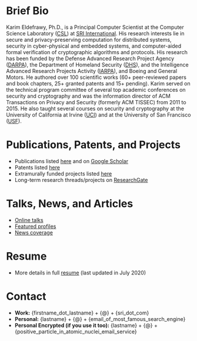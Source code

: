 # Brief Bio
Karim Eldefrawy, Ph.D., is a Principal Computer Scientist at the Computer Science Laboratory ([CSL](http://www.csl.sri.com/)) at [SRI International](https://www.sri.com/). His research interests lie in secure and privacy-preserving computation for distributed systems, security in cyber-physical and embedded systems, and computer-aided formal verification of cryptographic algorithms and protocols. His research has been funded by the Defense Advanced Research Project Agency ([DARPA](https://www.darpa.mil/)), the Department of Homeland Security ([DHS](https://www.dhs.gov/science-and-technology)), and the Intelligence Advanced Research Projects Activity ([IARPA](https://www.iarpa.gov/)), and Boeing and General Motors. He authored over 100 scientific works (60+ peer-reviewed papers and book chapters, 25+ granted patents and 15+ pending). Karim served on the technical program committee of several top academic conferences on security and cryptography and was the information director of ACM Transactions on Privacy and Security (formerly ACM TISSEC) from 2011 to 2015. He also taught several courses on security and cryptography at the University of California at Irvine ([UCI](https://www.ics.uci.edu/)) and at the University of San Francisco ([USF](https://www.usfca.edu/)).


# Publications, Patents, and Projects
* Publications listed [here](https://keldefrawy.github.io/pubs.html) and on [Google Scholar](http://bit.ly/2KIZaWF)
* Patents listed [here](https://keldefrawy.github.io/patents.html)
* Extramurally funded projects listed [here](https://keldefrawy.github.io/projects.html)
* Long-term research threads/projects on [ResearchGate](http://bit.ly/37tOPHZ)


# Talks, News, and Articles
* [Online talks](https://keldefrawy.github.io/talks.html)
* [Featured profiles](https://keldefrawy.github.io/profiles.html)
* [News coverage](https://keldefrawy.github.io/news.html)


# Resume
* More details in full [resume](https://keldefrawy.github.io/karim_resume.pdf) (last updated in July 2020)


# Contact
* **Work:** {firstname_dot_lastname} + {@} + {sri_dot_com}
* **Personal:** {lastname} + {@} + {email_of_most_famous_search_engine}
* **Personal Encrypted (if you use it too):** {lastname} + {@} + {positive_particle_in_atomic_nuclei_email_service}














